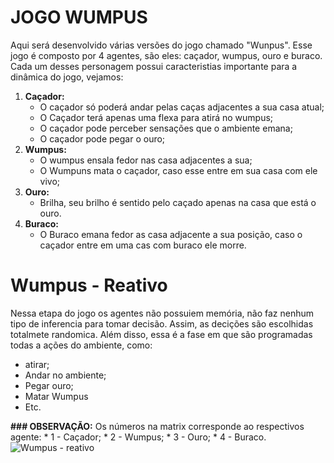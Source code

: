 # JOGO WUMPUS
Aqui será desenvolvido várias versões do jogo chamado "Wunpus". Esse jogo é composto por 4 agentes, são eles: caçador, wumpus, ouro e buraco. Cada um desses personagem possui caracteristias importante para a dinâmica do jogo, vejamos:
1. **Caçador:**
   * O caçador só poderá andar pelas caças adjacentes a sua casa atual;
   * O Caçador terá apenas uma flexa para atirá no wumpus;
   * O caçador pode perceber sensações que o ambiente emana;
   * O caçador pode pegar o ouro;
2. **Wumpus:**
   * O wumpus ensala fedor nas casa adjacentes a sua;
   * O Wumpuns mata o caçador, caso esse entre em sua casa com ele vivo;
3. **Ouro:**
   * Brilha, seu brilho é sentido pelo caçado apenas na casa que está o ouro.
4. **Buraco:**
   * O Buraco emana fedor as casa adjacente a sua posição, caso o caçador entre em uma cas com buraco ele morre.
  
# Wumpus - Reativo
Nessa etapa do jogo os agentes não possuiem memória, não faz nenhum tipo de inferencia para tomar decisão. Assim, as decições são escolhidas totalmete randomica. Além disso, essa é a fase em que são programadas todas a ações do ambiente, como:
  + atirar;
  + Andar no ambiente;
  + Pegar ouro;
  + Matar Wumpus
  + Etc.
  

**### OBSERVAÇÃO:**
Os números na matrix corresponde ao respectivos agente:
    * 1 - Caçador;
    * 2 - Wumpus;
    * 3 - Ouro;
    * 4 - Buraco.
![Wumpus - reativo](img/Wumpus-reativo.GIF)
  
  
  
  
